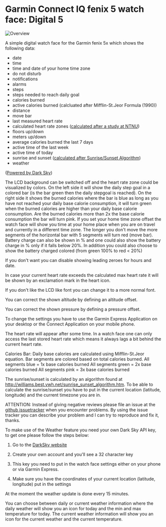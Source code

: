 # Garmin Connect IQ fenix 5 watch face: Digital 5

![Overview](https://www.dropbox.com/s/9uc7ojnt97x7otv/Digital5Overview.png)

A simple digital watch face for the Garmin fenix 5x which shows the following data:
- date 
- time 
- time and date of your home time zone
- do not disturb
- notifications
- alarms
- steps
- steps needed to reach daily goal
- calories burned
- active calories burned (calcluated after Mifflin-St.Jeor Formula (1990))
- distance
- move bar
- last measured heart rate
- calculated heart rate zones ([calculated after a study at NTNU](http://www.ntnu.edu/cerg/hrmax-info))
- floors up/down
- meters up/down
- average calories burned the last 7 days
- active time of the last week
- active time of today
- sunrise and sunset ([calculated after Sunrise/Sunset Algorithm](http://williams.best.vwh.net/sunrise_sunset_algorithm.htm))
- weather

([Powered by Dark Sky](https://darksky.net/poweredby/))

The LCD background can be switched off and the heart rate zone could be visualized by colors.
On the left side it will show the daily step goal in a colored bar (is the bar green then the daily stepgoal is reached). On the right side it shows the burned calories where the bar is blue as long as you have not reached your daily base calorie consumption, it will turn green when the burned calories are higher than your daily base calorie consumption. Are the burned calories more than 2x the base calorie consumption the bar will turn pink. 
If you set your home time zone offset the watch face will show you time at your home place when you are on travel and currently in a different time zone.
The longer you don't move the more segments of the horizontal bar with 5 segments will turn red (move bar). 
Battery charge can also be shown in % and one could also show the battery charge in % only if it falls below 20%. In addition you could also
choose to show the battery charged colored (from green 100% to red < 20%)

If you don't want you can disable showing leading zeroes for hours and date.

In case your current heart rate exceeds the calculated max heart rate it will be shown by an exclamation mark in the heart icon.

If you don't like the LCD like font you can change it to a more normal font.

You can correct the shown altitude by defining an altitude offset.

You can correct the shown pressure by defining a pressure offset.

To change the settings you have to use the Garmin Express Application on your desktop or the Connect Application on your mobile phone.

The heart rate will appear after some time. In a watch face one can only access the last stored heart rate which means it always lags a bit behind the current heart rate.

Calories Bar:
Daily base calories are calculated using Mifflin-St.Jeor equation.
Bar segments are colored based on total calories burned.
All segments blue   = 1x base calories burned
All segments green  = 2x base calories burned
All segments pink   = 3x base calories burned

The sunrise/sunset is calculated by an algorithm found at http://williams.best.vwh.net/sunrise_sunset_algorithm.htm.
To be able to calculate the sunrise/sunset you have to put in the current location (latitude, longitude) and the current
timezone you are in.

ATTENTION:
Instead of giving negative reviews please file an issue at the [github issuetracker](https://github.com/HanSolo/digital5/issues) when you encounter problems.
By using the issue tracker you can describe your problem and I can try to reproduce and fix it, thanks.


To make use of the Weather feature you need your own Dark Sky API key,
to get one please follow the steps below:

1) Go to the [DarkSky website](https://darksky.net/dev/)

2) Create your own account and you'll see a 32 character key

3) This key you need to put in the watch face settings either on your phone or via Garmin Express.

4) Make sure you have the coordinates of your current location (latitude, longitude) put in the settings

At the moment the weather update is done every 15 minutes.

You can choose between daily or current weather information where the daily weather will show you an icon for
today and the min and max temperature for today. The current weather information will show you an icon for the 
current weather and the current temperature.
